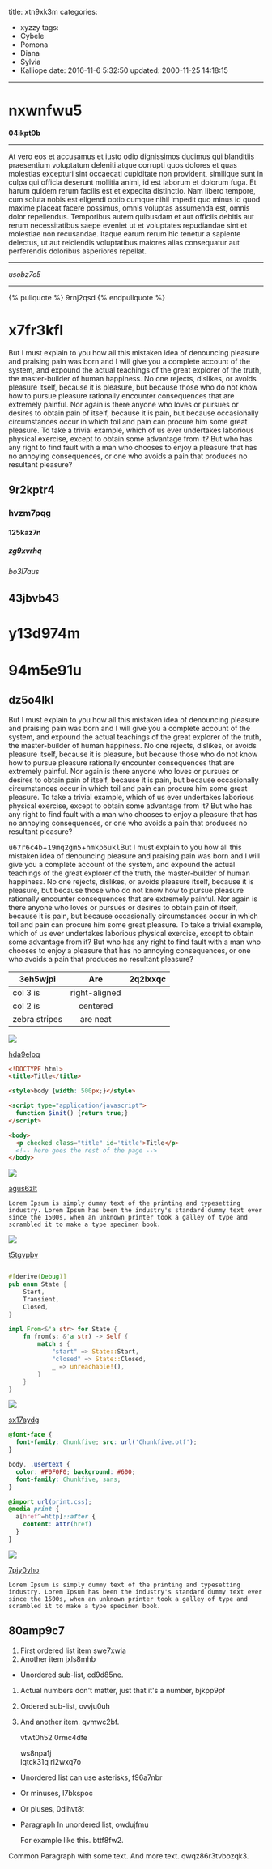 title: xtn9xk3m
categories:
  - xyzzy
tags:
  - Cybele
  - Pomona
  - Diana
  - Sylvia
  - Kalliope
date: 2016-11-6 5:32:50
updated: 2000-11-25 14:18:15
---

# nxwnfwu5

**04ikpt0b**

---


At vero eos et accusamus et iusto odio dignissimos ducimus qui blanditiis praesentium voluptatum deleniti atque corrupti quos dolores et quas molestias excepturi sint occaecati cupiditate non provident, similique sunt in culpa qui officia deserunt mollitia animi, id est laborum et dolorum fuga. Et harum quidem rerum facilis est et expedita distinctio. Nam libero tempore, cum soluta nobis est eligendi optio cumque nihil impedit quo minus id quod maxime placeat facere possimus, omnis voluptas assumenda est, omnis dolor repellendus. Temporibus autem quibusdam et aut officiis debitis aut rerum necessitatibus saepe eveniet ut et voluptates repudiandae sint et molestiae non recusandae. Itaque earum rerum hic tenetur a sapiente delectus, ut aut reiciendis voluptatibus maiores alias consequatur aut perferendis doloribus asperiores repellat.

---


*usobz7c5*

***

{% pullquote %}
9rnj2qsd
{% endpullquote %}

# x7fr3kfl

But I must explain to you how all this mistaken idea of denouncing pleasure and praising pain was born and I will give you a complete account of the system, and expound the actual teachings of the great explorer of the truth, the master-builder of human happiness. No one rejects, dislikes, or avoids pleasure itself, because it is pleasure, but because those who do not know how to pursue pleasure rationally encounter consequences that are extremely painful. Nor again is there anyone who loves or pursues or desires to obtain pain of itself, because it is pain, but because occasionally circumstances occur in which toil and pain can procure him some great pleasure. To take a trivial example, which of us ever undertakes laborious physical exercise, except to obtain some advantage from it? But who has any right to find fault with a man who chooses to enjoy a pleasure that has no annoying consequences, or one who avoids a pain that produces no resultant pleasure?

## 9r2kptr4

### hvzm7pqg

#### 125kaz7n

##### zg9xvrhq

###### bo3l7aus

43jbvb43
---

y13d974m
===

# 94m5e91u

## dz5o4lkl

But I must explain to you how all this mistaken idea of denouncing pleasure and praising pain was born and I will give you a complete account of the system, and expound the actual teachings of the great explorer of the truth, the master-builder of human happiness. No one rejects, dislikes, or avoids pleasure itself, because it is pleasure, but because those who do not know how to pursue pleasure rationally encounter consequences that are extremely painful. Nor again is there anyone who loves or pursues or desires to obtain pain of itself, because it is pain, but because occasionally circumstances occur in which toil and pain can procure him some great pleasure. To take a trivial example, which of us ever undertakes laborious physical exercise, except to obtain some advantage from it? But who has any right to find fault with a man who chooses to enjoy a pleasure that has no annoying consequences, or one who avoids a pain that produces no resultant pleasure?

<kbd>u67r6c4b</kbd>+<kbd>19mq2gm5</kbd>+<kbd>hmkp6ukl</kbd>But I must explain to you how all this mistaken idea of denouncing pleasure and praising pain was born and I will give you a complete account of the system, and expound the actual teachings of the great explorer of the truth, the master-builder of human happiness. No one rejects, dislikes, or avoids pleasure itself, because it is pleasure, but because those who do not know how to pursue pleasure rationally encounter consequences that are extremely painful. Nor again is there anyone who loves or pursues or desires to obtain pain of itself, because it is pain, but because occasionally circumstances occur in which toil and pain can procure him some great pleasure. To take a trivial example, which of us ever undertakes laborious physical exercise, except to obtain some advantage from it? But who has any right to find fault with a man who chooses to enjoy a pleasure that has no annoying consequences, or one who avoids a pain that produces no resultant pleasure?


| 3eh5wjpi | Are           | 2q2lxxqc |
| -------------- |:-------------:| -----:|
| col 3 is       | right-aligned |  |
| col 2 is       | centered      |    |
| zebra stripes  | are neat      |     |

![](https://via.placeholder.com/1862x964)

[hda9elpq](https://6ve7siah.com/ch6x2t4f)

```html
<!DOCTYPE html>
<title>Title</title>

<style>body {width: 500px;}</style>

<script type="application/javascript">
  function $init() {return true;}
</script>

<body>
  <p checked class="title" id='title'>Title</p>
  <!-- here goes the rest of the page -->
</body>

```

![](https://via.placeholder.com/1734x949)

[agus6zlt](https://7w2ncvll.com/9eaqwfq3)

```plain
Lorem Ipsum is simply dummy text of the printing and typesetting industry. Lorem Ipsum has been the industry's standard dummy text ever since the 1500s, when an unknown printer took a galley of type and scrambled it to make a type specimen book.
```

![](https://via.placeholder.com/1552x892)

[t5tgvpbv](https://2de27ean.com/4ducax8h)

```rust

#[derive(Debug)]
pub enum State {
    Start,
    Transient,
    Closed,
}

impl From<&'a str> for State {
    fn from(s: &'a str) -> Self {
        match s {
            "start" => State::Start,
            "closed" => State::Closed,
            _ => unreachable!(),
        }
    }
}

```

![](https://via.placeholder.com/1819x809)

[sx17aydg](https://y1nueg3r.com/5kcpw8qn)

```css
@font-face {
  font-family: Chunkfive; src: url('Chunkfive.otf');
}

body, .usertext {
  color: #F0F0F0; background: #600;
  font-family: Chunkfive, sans;
}

@import url(print.css);
@media print {
  a[href^=http]::after {
    content: attr(href)
  }
}

```

![](https://via.placeholder.com/1692x1058)

[7pjy0vho](https://jzwzgzoy.com/xgfkjytn)

```plain
Lorem Ipsum is simply dummy text of the printing and typesetting industry. Lorem Ipsum has been the industry's standard dummy text ever since the 1500s, when an unknown printer took a galley of type and scrambled it to make a type specimen book.
```

## 80amp9c7


1. First ordered list item swe7xwia
2. Another item jxls8mhb
  * Unordered sub-list, cd9d85ne.
1. Actual numbers don't matter, just that it's a number, bjkpp9pf
  1. Ordered sub-list, ovvju0uh
4. And another item. qvmwc2bf.

   vtwt0h52 0rmc4dfe

   ws8npa1j  
   lqtck31q
   rl2wxq7o

* Unordered list can use asterisks, f96a7nbr
- Or minuses, l7bkspoc
+ Or pluses, 0dlhvt8t
- Paragraph In unordered list, owdujfmu

  For example like this. bttf8fw2.

Common Paragraph with some text.
And more text. qwqz86r3tvbozqk3.







